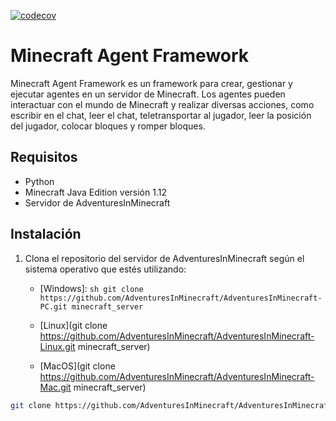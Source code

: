 [![codecov](https://codecov.io/github/GuillemCV/MinecraftAgentFramework/graph/badge.svg?token=SPH9M0FDKY)](https://codecov.io/github/GuillemCV/MinecraftAgentFramework)
# Minecraft Agent Framework

Minecraft Agent Framework es un framework para crear, gestionar y ejecutar agentes en un servidor de Minecraft. Los agentes pueden interactuar con el mundo de Minecraft y realizar diversas acciones, como escribir en el chat, leer el chat, teletransportar al jugador, leer la posición del jugador, colocar bloques y romper bloques.

## Requisitos

- Python
- Minecraft Java Edition versión 1.12
- Servidor de AdventuresInMinecraft

## Instalación

1. Clona el repositorio del servidor de AdventuresInMinecraft según el sistema operativo que estés utilizando:
    - [Windows]: 
   ```sh git clone https://github.com/AdventuresInMinecraft/AdventuresInMinecraft-PC.git minecraft_server ```

    - [Linux](git clone https://github.com/AdventuresInMinecraft/AdventuresInMinecraft-Linux.git minecraft_server)

    - [MacOS](git clone https://github.com/AdventuresInMinecraft/AdventuresInMinecraft-Mac.git minecraft_server)

```sh
git clone https://github.com/AdventuresInMinecraft/AdventuresInMinecraft-PC.git minecraft_server
```
